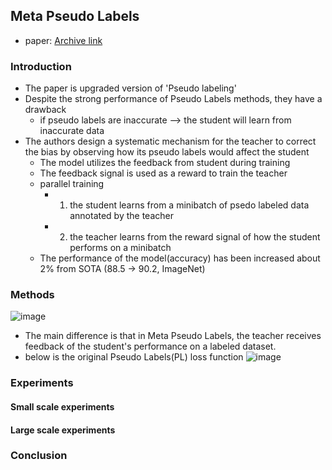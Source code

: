 ## Meta Pseudo Labels
- paper: [Archive link](https://arxiv.org/pdf/2003.10580.pdf)

### Introduction
- The paper is upgraded version of 'Pseudo labeling'
- Despite the strong performance of Pseudo Labels methods, they have a drawback
    - if pseudo labels are inaccurate --> the student will learn from inaccurate data
- The authors design a systematic mechanism for the teacher to correct the bias by observing how its pseudo labels would affect the student
    - The model utilizes the feedback from student during training
    - The feedback signal is used as a reward to train the teacher
    - parallel training
        - 1) the student learns from a minibatch of psedo labeled data annotated by the teacher
        - 2) the teacher learns from the reward signal of how the student performs on a minibatch
    - The performance of the model(accuracy) has been increased about 2% from SOTA (88.5 -> 90.2, ImageNet)
   
### Methods
   ![image](https://user-images.githubusercontent.com/32179857/127819464-3696053e-ee57-4c02-bd34-88800c17eaae.png)
- The main difference is that in Meta Pseudo Labels, the teacher receives feedback of the student's performance on a labeled dataset.
- below is the original Pseudo Labels(PL) loss function
   ![image](https://user-images.githubusercontent.com/32179857/127825492-44853ee8-a5e0-48fc-9c3c-7910cc9209b7.png)


### Experiments

#### Small scale experiments

#### Large scale experiments

### Conclusion
